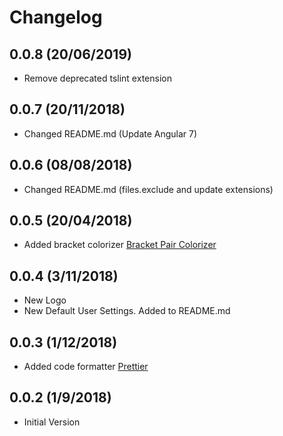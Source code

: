 # Changelog

## 0.0.8 (20/06/2019)

- Remove deprecated tslint extension

<a name="0.0.7"></a>

## 0.0.7 (20/11/2018)

- Changed README.md (Update Angular 7)

<a name="0.0.6"></a>

## 0.0.6 (08/08/2018)

- Changed README.md (files.exclude and update extensions)

<a name="0.0.5"></a>

## 0.0.5 (20/04/2018)

- Added bracket colorizer [Bracket Pair Colorizer](https://marketplace.visualstudio.com/items?itemName=CoenraadS.bracket-pair-colorizer)

<a name="0.0.4"></a>

## 0.0.4 (3/11/2018)

- New Logo
- New Default User Settings. Added to README.md

<a name="0.0.3"></a>

## 0.0.3 (1/12/2018)

- Added code formatter [Prettier](https://marketplace.visualstudio.com/items?itemName=esbenp.prettier-vscode)

<a name="0.0.2"></a>

## 0.0.2 (1/9/2018)

- Initial Version
